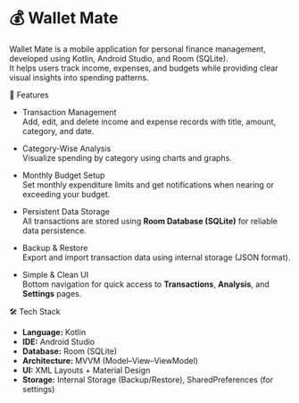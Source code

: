 # 💰 Wallet Mate
Wallet Mate is a mobile application for personal finance management, developed using Kotlin, Android Studio, and Room (SQLite).  
It helps users track income, expenses, and budgets while providing clear visual insights into spending patterns.

📱 Features

- Transaction Management  
  Add, edit, and delete income and expense records with title, amount, category, and date.
  
- Category-Wise Analysis  
  Visualize spending by category using charts and graphs.

- Monthly Budget Setup  
  Set monthly expenditure limits and get notifications when nearing or exceeding your budget.

- Persistent Data Storage  
  All transactions are stored using **Room Database (SQLite)** for reliable data persistence.

- Backup & Restore  
  Export and import transaction data using internal storage (JSON format).

- Simple & Clean UI  
  Bottom navigation for quick access to **Transactions**, **Analysis**, and **Settings** pages.

🛠️ Tech Stack

- **Language:** Kotlin  
- **IDE:** Android Studio  
- **Database:** Room (SQLite)  
- **Architecture:** MVVM (Model–View–ViewModel)  
- **UI:** XML Layouts + Material Design
- **Storage:** Internal Storage (Backup/Restore), SharedPreferences (for settings)

